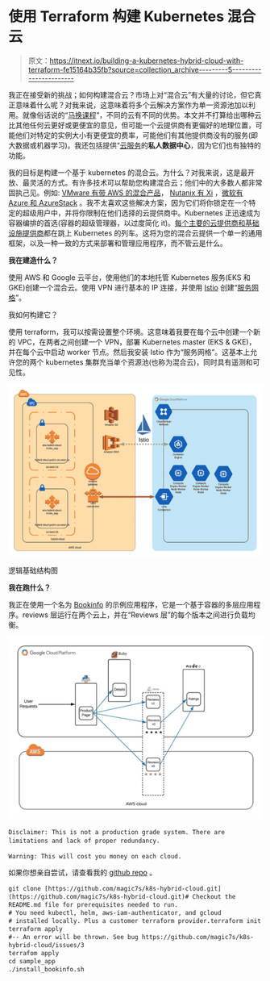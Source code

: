 # 使用 Terraform 构建 Kubernetes 混合云

> 原文：<https://itnext.io/building-a-kubernetes-hybrid-cloud-with-terraform-fe15164b35fb?source=collection_archive---------5----------------------->

我正在接受新的挑战；如何构建混合云？市场上对“混合云”有大量的讨论，但它真正意味着什么呢？对我来说，这意味着将多个云解决方案作为单一资源池加以利用。就像俗话说的“[马换课程](https://dictionary.cambridge.org/us/dictionary/english/horses-for-courses)”，不同的云有不同的优势。本文并不打算给出哪种云比其他任何云更好或更便宜的意见，但可能一个云提供商有更偏好的地理位置，可能他们对特定的实例大小有更便宜的费率，可能他们有其他提供商没有的服务(即大数据或机器学习)。我还包括提供“[云服务](https://nvlpubs.nist.gov/nistpubs/Legacy/SP/nistspecialpublication800-145.pdf)的**私人数据中心**，因为它们也有独特的功能。

我的目标是构建一个基于 kubernetes 的混合云。为什么？对我来说，这是最开放、最灵活的方式。有许多技术可以帮助您构建混合云；他们中的大多数人都非常固执己见。例如: [VMware 有带 AWS 的混合产品](https://aws.amazon.com/vmware/)， [Nutanix 有 Xi](https://www.nutanix.com/products/xi-cloud-services/) ，[微软有 Azure 和 AzureStack](https://azure.microsoft.com/en-us/overview/azure-stack/) 。我不太喜欢这些解决方案，因为它们将你锁定在一个特定的超级用户中，并将你限制在他们选择的云提供商中。Kubernetes 正迅速成为容器编排的首选(容器的超级管理器，以过度简化 it)。[每个主要的云提供商和基础设施提供商](https://landscape.cncf.io/cncf=member&grouping=landscape&landscape=cloud,platform,kubernetes-certified-service-provider)都在跳上 Kubernetes 的列车。这将为您的混合云提供一个单一的通用框架，以及一种一致的方式来部署和管理应用程序，而不管云是什么。

**我在建造什么？**

使用 AWS 和 Google 云平台，使用他们的本地托管 Kubernetes 服务(EKS 和 GKE)创建一个混合云。使用 VPN 进行基本的 IP 连接，并使用 [Istio](http://istio.io) 创建“[服务网格](https://istio.io/docs/concepts/what-is-istio/#what-is-a-service-mesh)”。

我如何构建它？

使用 terraform，我可以按需设置整个环境。这意味着我要在每个云中创建一个新的 VPC，在两者之间创建一个 VPN，部署 Kubernetes master (EKS & GKE)，并在每个云中启动 worker 节点。然后我安装 Istio 作为“服务网格”。这基本上允许您的两个 kubernetes 集群充当单个资源池(也称为混合云)，同时具有遥测和可见性。

![](img/f81273931b163fe35085d966b81de34b.png)

逻辑基础结构图

**我在跑什么？**

我正在使用一个名为 [Bookinfo](https://istio.io/docs/examples/bookinfo/) 的示例应用程序，它是一个基于容器的多层应用程序。reviews 层运行在两个云上，并在“Reviews 层”的每个版本之间进行负载均衡。

![](img/46f6fb6925ad0ccaf62ccc4c10d76987.png)

`Disclaimer: This is not a production grade system. There are limitations and lack of proper redundancy.`

`Warning: This will cost you money on each cloud.`

如果你想亲自尝试，请查看我的 [github repo](https://github.com/magic7s/k8s-hybrid-cloud) 。

```
git clone [https://github.com/magic7s/k8s-hybrid-cloud.git](https://github.com/magic7s/k8s-hybrid-cloud.git)# Checkout the README.md file for prerequisites needed to run.
# You need kubectl, helm, aws-iam-authenticator, and gcloud 
# installed locally. Plus a customer terraform provider.terraform init
terraform apply
#-- An error will be thrown. See bug https://github.com/magic7s/k8s-hybrid-cloud/issues/3
terrafom apply
cd sample_app
./install_bookinfo.sh
```